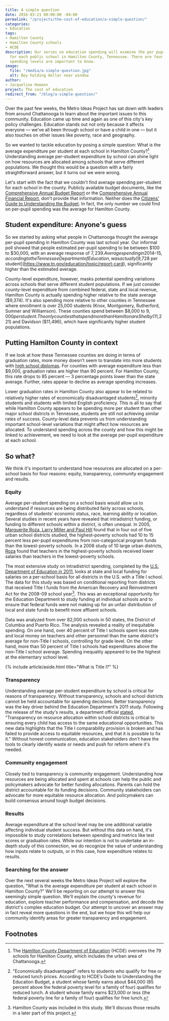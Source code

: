 ```yaml
---
title: A simple question
date: 2016-03-21 00:00:00 -04:00
permalink: "/projects/the-cost-of-education/a-simple-question/"
categories:
- Education
tags:
- Hamilton County
- Hamilton County schools
- HCDE
description: Our series on education spending will examine the per pupil expenditure
  for each public school in Hamilton County, Tennessee. There are four reasons those
  spending levels are important to know.
image:
  file: "/media/a-simple-question.jpg"
  alt: Boy holding dollar near window
author:
- Jacqueline Homann
project: The cost of education
redirect_from: "/blog/a-simple-question/"
---
```


Over the past few weeks, the Metro Ideas Project has sat down with leaders from around Chattanooga to learn about the important issues to this community. Education came up time and again as one of this city's key policy challenges. Education stands out not only because it affects everyone — we've all been through school or have a child in one — but it also touches on other issues like poverty, race and geography. 

So we wanted to tackle education by posing a simple question: What is the average expenditure per student at each school in Hamilton County?[^1] Understanding average per-student expenditure by school can shine light on how resources are allocated among schools that serve different populations. We thought this would be a question with a fairly straightforward answer, but it turns out we were wrong. 

Let's start with the fact that we couldn't find average spending per-student for each school in the county. Publicly available budget documents, like the [Comprehensive Annual Budget Report](http://www.hamiltontn.gov/pdf/cabr/2015/FY15CABR.pdf) or the [Comprehensive Annual Financial Report](http://www.hamiltontn.gov/PDF/CAFR/2015/2015CAFR.pdf), don't provide that information. Neither does the [Citizens' Guide to Understanding the Budget](http://www.pefchattanooga.org/wp-content/uploads/2015/06/HCDE_budget-guide_051515.pdf). In fact, the only number we could find on per-pupil spending was the average for Hamilton County.

## Student expenditure: Anyone's guess

So we started by asking what people in Chattanooga thought the average per-pupil spending in Hamilton County was last school year. Our informal poll showed that people estimated per-pupil spending to be between $100 to $30,000, with an average response of $7,239. Average spending in 2014–15, according to the Tennessee Department of Education, was actually [$9,728 per student](https://www.tn.gov/education/topic/report-card), significantly higher than the  estimated average. 

County-level expenditure, however, masks potential spending variations across schools that serve different student populations. If we just consider county-level expenditure from combined federal, state and local revenue, Hamilton County is actually spending higher relative to the state average ($9,374). It's also spending more relative to other counties in Tennessee where enrollment is over 25,000 students (Knox, Montgomery, Rutherford, Sumner and Williamson). These counties spend between $8,000 to $9,000 per student. The only counties that spend more than Hamilton are Shelby ($11,221) and Davidson ($11,496), which have significantly higher student populations.

## Putting Hamilton County in context

If we look at how these Tennessee counties are doing in terms of graduation rates, more money doesn't seem to translate into more students with [high school diplomas](https://www.tn.gov/education/topic/data-downloads). For counties with average expenditure less than $9,000, graduation rates are higher than 90 percent. For Hamilton County, this rate drops to 85 percent — 3 percentage points lower than the state average. Further, rates appear to decline as average spending increases.

Lower graduation rates in Hamilton County also appear to be related to relatively higher rates of economically disadvantaged students[^2], minority students and students with limited English proficiency. This is all to say that while Hamilton County appears to be spending more per student than other major school districts in Tennessee, students are still not achieving similar rates of success. County-level data prevents us from understanding important school-level variations that might affect how resources are allocated. To understand spending across the county and how this might be linked to achievement, we need to look at the average per-pupil expenditure at each school.

<div id="scatterplot"></div>

## So what?

We think it's important to understand how resources are allocated on a per-school basis for four reasons: equity, transparency, community engagement and results.

### Equity

Average per-student spending on a school basis would allow us to understand if resources are being distributed fairly across schools, regardless of students' economic status, race, learning ability or location. Several studies in recent years have revealed that intradistrict funding, or funding to different schools within a district,  is often unequal. In 2005, [Marguerite Roza, Larry Miller and Paul Hill](http://www.crpe.org/sites/default/files/wp_crpe6_title1_aug05_0.pdf) found that in four out of five urban school districts studied, the highest-poverty schools had 10 to 15 percent less per-pupil expenditures from non-categorical program funds than the lowest-poverty schools. In a 2008 study of 10 large urban districts, [Roza](https://cdn.americanprogress.org/wp-content/uploads/issues/2008/06/pdf/comparability_part3.pdf) found that teachers in the highest-poverty schools received lower salaries than teachers in the lowest-poverty schools.

The most extensive study on intradistrict spending, completed by the [U.S. Department of Education in 2011](http://www2.ed.gov/about/offices/list/opepd/ppss/reports.html#title), looks at state and local funding for salaries on a per-school basis for all districts in the U.S. with a Title I school. The data for this study was based on conditional reporting from districts that received Title I funds from the American Recovery and Reinvestment Act for the 2008-09 school year[^3]. This was an exceptional opportunity for the Education Department to study funding at individual schools and to ensure that federal funds were not making up for an unfair distribution of local and state funds to benefit more affluent schools. 

Data was analyzed from over 82,000 schools in 50 states, the District of Columbia and Puerto Rico. The analysis revealed a reality of inequitable spending. On one hand, over 40 percent of Title I schools spent less state and local money on teachers and other personnel than the same district's average for non-Title I schools, controlling for grade level. On the other hand, more than 50 percent of Title I schools had expenditures above the non–Title I school average. Spending inequality appeared to be the highest at the elementary school level.

{% include article/aside.html title="What is Title I?" %}

### Transparency

Understanding average per-student expenditure by school is critical for reasons of transparency. Without transparency, schools and school districts cannot be held accountable for spending decisions. Better transparency was the key driver behind the Education Department's 2011 study. Following the release of the study's results, a department official [stated](http://www.ed.gov/news/press-releases/more-40-low-income-schools-dont-get-fair-share-state-and-local-funds-department-education-research-finds), "Transparency on resource allocation within school districts is critical to ensuring every child has access to the same educational opportunities. This new data highlights that the Title I comparability provision is broken and has failed to provide access to equitable resources, and that it is possible to fix it." Without honest communication, education stakeholders don't have the tools to clearly identify waste or needs and push for reform where it's needed.

### Community engagement

Closely tied to transparency is community engagement. Understanding how resources are being allocated and spent at schools can help the public and policymakers advocate for better funding allocations. Parents can hold the district accountable for its funding decisions. Community stakeholders can advocate for more equitable resource allocation. And policymakers can build consensus around tough budget decisions.

### Results

Average expenditure at the school level may be one additional variable affecting individual student success. But without this data on hand, it's impossible to study correlations between spending and metrics like test scores or graduation rates. While our intention is not to undertake an in-depth study of this connection, we do recognize the value of understanding how inputs relate to outputs, or in this case, how expenditure relates to results.

### Searching for the answer
Over the next several weeks the Metro Ideas Project will explore the question, "What is the average expenditure per student at each school in Hamilton County?" We'll be reporting on our attempt to answer this seemingly simple question. We'll explain the county's revenue for education, explore teacher performance and compensation, and decode the district's complex education budget. Our attempt to uncover an answer may in fact reveal more questions in the end, but we hope this will help our community identify areas for greater transparency and engagement.

## Footnotes

[^1]: The [Hamilton County Department of Education](http://www.hcde.org/) (HCDE) oversees the 79 schools for Hamilton County, which includes the urban area of Chattanooga.
[^2]: "Economically disadvantaged" refers to students who qualify for free or reduced lunch prices. According to HCDE’s Guide to Understanding the Education Budget, a student whose family earns about $44,000 (85 percent above the federal poverty level for a family of four) qualifies for reduced lunch. A student whose family earns $23,000 or less (the federal poverty line for a family of four) qualifies for free lunch.
[^3]: Hamilton County was included in this study. We'll discuss those results in a later part of this project.

<script src="https://cdnjs.cloudflare.com/ajax/libs/pym/0.4.5/pym.min.js"></script>
<script>
  var url         = "http://graphics.metroideas.org/charts/tn-grad-rates-by-county/";
  var scatterplot = new pym.Parent("scatterplot", url, {});
</script>